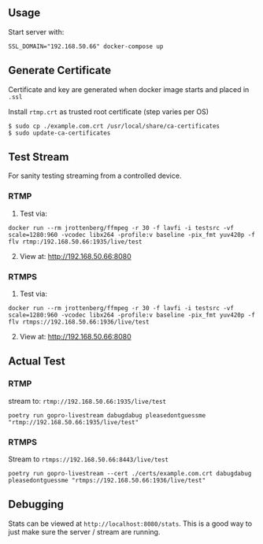 ## Usage

Start server with:

`SSL_DOMAIN="192.168.50.66" docker-compose up`

## Generate Certificate

Certificate and key are generated when docker image starts and placed in `.ssl`

Install `rtmp.crt` as trusted root certificate (step varies per OS)

```
$ sudo cp ./example.com.crt /usr/local/share/ca-certificates
$ sudo update-ca-certificates
```

## Test Stream

For sanity testing streaming from a controlled device.

### RTMP

1. Test via:

```
docker run --rm jrottenberg/ffmpeg -r 30 -f lavfi -i testsrc -vf scale=1280:960 -vcodec libx264 -profile:v baseline -pix_fmt yuv420p -f flv rtmp:/192.168.50.66:1935/live/test
```

2. View at: http://192.168.50.66:8080

### RTMPS

1. Test via:

```
docker run --rm jrottenberg/ffmpeg -r 30 -f lavfi -i testsrc -vf scale=1280:960 -vcodec libx264 -profile:v baseline -pix_fmt yuv420p -f flv rtmps://192.168.50.66:1936/live/test
```

2. View at: http://192.168.50.66:8080

## Actual Test

### RTMP

stream to: `rtmp://192.168.50.66:1935/live/test`

```
poetry run gopro-livestream dabugdabug pleasedontguessme "rtmp://192.168.50.66:1935/live/test"
```

### RTMPS

Stream to `rtmps://192.168.50.66:8443/live/test`

```
poetry run gopro-livestream --cert ./certs/example.com.crt dabugdabug pleasedontguessme "rtmps://192.168.50.66:1936/live/test"
```

## Debugging

Stats can be viewed at `http://localhost:8080/stats`. This is a good way to just make
sure the server / stream are running.
